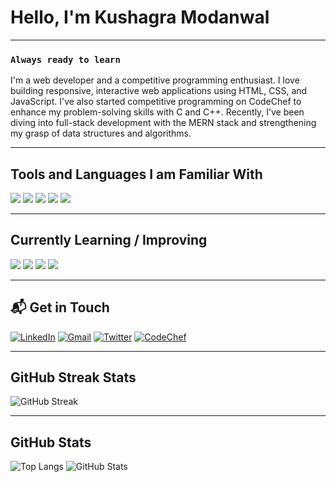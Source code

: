 # Hello, I'm Kushagra Modanwal 

---

### `Always ready to learn`

I'm a web developer and a competitive programming enthusiast. I love building responsive, interactive web applications using HTML, CSS, and JavaScript. I've also started competitive programming on CodeChef to enhance my problem-solving skills with C and C++. Recently, I’ve been diving into full-stack development with the MERN stack and strengthening my grasp of data structures and algorithms.

---

##  Tools and Languages I am Familiar With

<img src="https://img.shields.io/badge/C-00599C?style=for-the-badge&logo=c" />
<img src="https://img.shields.io/badge/C++-00599C?style=for-the-badge&logo=c%2B%2B" />
<img src="https://img.shields.io/badge/HTML5-E34F26?style=for-the-badge&logo=html5&logoColor=white" />
<img src="https://img.shields.io/badge/CSS3-1572B6?style=for-the-badge&logo=css3&logoColor=white" />
<img src="https://img.shields.io/badge/JavaScript-F7DF1E?style=for-the-badge&logo=javascript&logoColor=black" />

---

##  Currently Learning / Improving

<img src="https://img.shields.io/badge/React-61DAFB?style=for-the-badge&logo=react" />
<img src="https://img.shields.io/badge/Express.js-404D59?style=for-the-badge&logo=express" />
<img src="https://img.shields.io/badge/MongoDB-4EA94B?style=for-the-badge&logo=mongodb" />
<img src="https://img.shields.io/badge/Data%20Structures%20%26%20Algorithms-blue?style=for-the-badge" />

---

## 📬 Get in Touch

[![LinkedIn](https://img.shields.io/badge/LinkedIn-blue?style=for-the-badge&logo=linkedin)](https://linkedin.com)
[![Gmail](https://img.shields.io/badge/Gmail-D14836?style=for-the-badge&logo=gmail&logoColor=white)](mailto:your.email@gmail.com)
[![Twitter](https://img.shields.io/badge/Twitter-1DA1F2?style=for-the-badge&logo=twitter&logoColor=white)](https://twitter.com)
[![CodeChef](https://img.shields.io/badge/CodeChef-5B4638?style=for-the-badge&logo=codechef&logoColor=white)](https://www.codechef.com/users/your_username)

---

##  GitHub Streak Stats

![GitHub Streak](https://github-readme-streak-stats.herokuapp.com/?user=your_github_username&theme=dark)

---

##  GitHub Stats

![Top Langs](https://github-readme-stats.vercel.app/api/top-langs/?username=your_github_username&layout=compact&theme=dark)
![GitHub Stats](https://github-readme-stats.vercel.app/api?username=your_github_username&show_icons=true&theme=dark)
